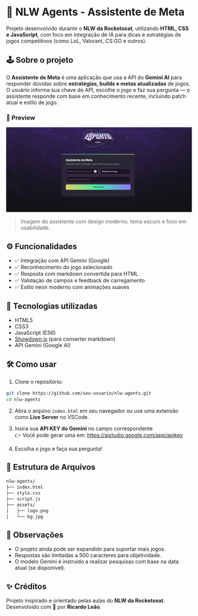# 🧠 NLW Agents - Assistente de Meta


Projeto desenvolvido durante o **NLW da Rocketseat**, utilizando **HTML, CSS e JavaScript**, com foco em integração de IA para dicas e estratégias de jogos competitivos (como LoL, Valorant, CS:GO e outros).

## 🕹 Sobre o projeto

O **Assistente de Meta** é uma aplicação que usa a API do **Gemini AI** para responder dúvidas sobre **estratégias, builds e metas atualizadas** de jogos. O usuário informa sua chave de API, escolhe o jogo e faz sua pergunta — o assistente responde com base em conhecimento recente, incluindo patch atual e estilo de jogo.

### 📸 Preview

![alt text](image-1.png)


> Imagem do assistente com design moderno, tema escuro e foco em usabilidade.

## ⚙️ Funcionalidades

- ✅ Integração com API Gemini (Google)
- ✅ Reconhecimento do jogo selecionado
- ✅ Resposta com markdown convertida para HTML
- ✅ Validação de campos e feedback de carregamento
- ✅ Estilo neon moderno com animações suaves

## 🚀 Tecnologias utilizadas

- HTML5
- CSS3
- JavaScript (ES6)
- [Showdown.js](https://github.com/showdownjs/showdown) (para converter markdown)
- API Gemini (Google AI)

## 🛠 Como usar

1. Clone o repositório:

```bash
git clone https://github.com/seu-usuario/nlw-agents.git
cd nlw-agents
```

2. Abra o arquivo `index.html` em seu navegador ou use uma extensão como **Live Server** no VSCode.

3. Insira sua **API KEY do Gemini** no campo correspondente  
👉 Você pode gerar uma em: https://aistudio.google.com/app/apikey

4. Escolha o jogo e faça sua pergunta!

## 📂 Estrutura de Arquivos

```
nlw-agents/
├── index.html
├── style.css
├── script.js
├── assets/
│   ├── logo.png
│   └── bg.jpg
```

## 📌 Observações

- O projeto ainda pode ser expandido para suportar mais jogos.
- Respostas são limitadas a 500 caracteres para objetividade.
- O modelo Gemini é instruído a realizar pesquisas com base na data atual (se disponível).

## ✨ Créditos

Projeto inspirado e orientado pelas aulas do **NLW da Rocketseat**.  
Desenvolvido com 💜 por **Ricardo Leão**.